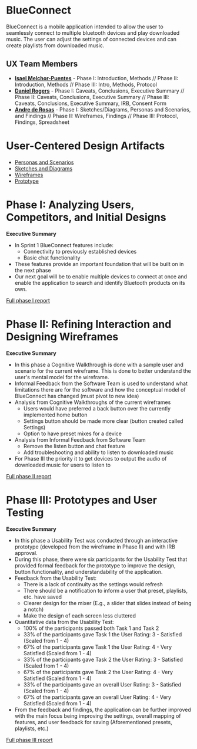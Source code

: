 # BlueConnect

BlueConnect is a mobile application intended to allow the user to seamlessly connect to multiple bluetooth devices and play downloaded music. The user can adjust the settings of connected devices and can create playlists from downloaded music.

## UX Team Members

* **[Isael Melchor-Puentes](https://github.com/UsabilityEngineering/ux-portfolio-isaelpuentes/blob/a181573f1078a1858d5320df7f80a24f41cc5435/README.md)** - Phase I: Introduction, Methods //
  Phase II: Introduction, Methods // Phase III: Intro, Methods, Protocol
* **[Daniel Rogers](https://github.com/UsabilityEngineering/ux-portfolio-droge91/blob/3e5aa57f10c3ef0bf55f186bfd34936d14a966cb/README.md)** - Phase I: Caveats, Conclusions, Executive Summary //
  Phase II: Caveats, Conclusions, Executive Summary // Phase III: Caveats, Conclusions, Executive Summary, IRB, Consent Form
* **[Andre de Rosas](https://github.com/UsabilityEngineering/ux-portfolio-acderosas/blob/7a411be7cf9e058c7f136547a4d60ab5fa39037f/README.md)** - Phase I: Sketches/Diagrams, Personas and Scenarios, and Findings //
  Phase II: Wireframes, Findings // Phase III: Protocol, Findings, Spreadsheet


# User-Centered Design Artifacts

* [Personas and Scenarios](/assets/BlueConnect_Personas_and_Scenarios.pdf)
* [Sketches and Diagrams](/assets/BlueConnect_Sketch.pdf)
* [Wireframes](wireframes/)
* [Prototype](https://xd.adobe.com/view/b56a1e34-8433-4fe9-8865-53b3ed0c8e87-e039/?fullscreen&hints=off) 

# Phase I: Analyzing Users, Competitors, and Initial Designs

**Executive Summary**

* In Sprint 1 BlueConnect features include:
  - Connectivity to previously established devices
  - Basic chat functionality
* These features provide an important foundation that will be built on in the next phase
* Our next goal will be to enable multiple devices to connect at once and enable the application to search and identify Bluetooth products on its own.

[Full phase I report](phaseI/)

# Phase II: Refining Interaction and Designing Wireframes

**Executive Summary**
* In this phase a Cognitive Walkthrough is done with a sample user and scenario for the current wireframe.
  This is done to better understand the user's mental model for the wireframe.
* Informal Feedback from the Software Team is used to understand what limitations there are for the software
  and how the conceptual model of BlueConnect has changed (must pivot to new idea)
* Analysis from Cognitive Walkthroughs of the current wireframes
  - Users would have preferred a back button over the currently implemented home button
  - Settings button should be made more clear (button created called Settings)
  - Option to have preset mixes for a device
* Analysis from Informal Feedback from Software Team
  - Remove the listen button and chat feature
  - Add troubleshooting and ability to listen to downloaded music
* For Phase III the priority it to get devices to output the audio of downloaded music for users to listen to

[Full phase II report](phaseII/)

# Phase III: Prototypes and User Testing

**Executive Summary**

* In this phase a Usability Test was conducted through an interactive prototype (developed from the wireframe in Phase II) and with IRB approval.
* During this phase, there were six participants for the Usability Test that provided formal feedback for the prototype to improve
  the design, button functionality, and understandability of the application.
* Feedback from the Usability Test:
  - There is a lack of continuity as the settings would refresh
  - There should be a notification to inform a user that preset, playlists, etc. have saved
  - Clearer design for the mixer (E.g., a slider that slides instead of being a notch)
  - Make the design of each screen less cluttered
* Quantitative data from the Usability Test:
  - 100% of the participants passed both Task 1 and Task 2
  - 33% of the participants gave Task 1 the User Rating: 3 - Satisfied (Scaled from 1 - 4)
  - 67% of the participants gave Task 1 the User Rating: 4 - Very Satisfied (Scaled from 1 - 4)
  - 33% of the participants gave Task 2 the User Rating: 3 - Satisfied (Scaled from 1 - 4)
  - 67% of the participants gave Task 2 the User Rating: 4 - Very Satisfied (Scaled from 1 - 4)
  - 33% of the participants gave an overall User Rating: 3 - Satisfied (Scaled from 1 - 4)
  - 67% of the participants gave an overall User Rating: 4 - Very Satisfied (Scaled from 1 - 4)
* From the feedback and findings, the application can be further improved with the main focus being improving the settings,
  overall mapping of features, and user feedback for saving (Aforementioned presets, playlists, etc.)  

[Full phase III report](phaseIII/)
